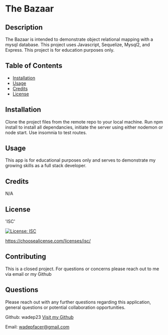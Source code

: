 # The Bazaar
        
## Description
        
The Bazaar is intended to demonstrate object relational mapping with a mysql database. This project uses Javascript, Sequelize, Mysql2, and Express. This project is for education purposes only.
        
## Table of Contents
        
* [Installation](#installation)
* [Usage](#usage)
* [Credits](#credits)
* [License](#license)
        
## Installation
        
Clone the project files from the remote repo to your local machine. Run npm install to install all dependancies, initiate the server using either nodemon or node start. Use insomnia to test routes.
        
## Usage
        
This app is for educational purposes only and serves to demonstrate my growing skills as a full stack developer.
        
## Credits
        
N/A
                        
## License

'ISC'

[![License: ISC](https://img.shields.io/badge/License-ISC-blue.svg)](https://opensource.org/licenses/ISC)

https://choosealicense.com/licenses/isc/
        
## Contributing

This is a closed project. For questions or concerns please reach out to me via email or my Github

## Questions

Please reach out with any further questions regarding this application, general questions or potential collaboration opportunities.

Github: wadep23
[Visit my Github](https://www.github.com/wadep23)

Email: wadepfacer@gmail.com